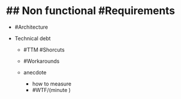 # ## Non functional #Requirements 

 - #Architecture 
 - Technical debt 

	 - #TTM #Shorcuts 
	 - #Workarounds 
	 - anecdote 

		 - how to measure 
		 - #WTF/(minute ) 
